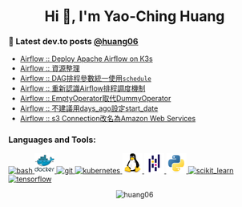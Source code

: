 <h1 align="center">Hi 👋, I'm Yao-Ching Huang</h1>

### 📕 Latest dev.to posts [@huang06](https://dev.to/huang06)
<!-- BLOG-POST-LIST:START -->
- [Airflow :: Deploy Apache Airflow on K3s](https://dev.to/huang06/airflow-deploy-apache-airflow-on-rancher-k3s-1mim)
- [Airflow :: 資源整理](https://dev.to/huang06/airflow-zi-yuan-zheng-li-2182)
- [Airflow :: DAG排程參數統一使用`schedule`](https://dev.to/huang06/airflow-scheduleintervalgai-ming-wei-schedule-4ig6)
- [Airflow :: 重新認識Airflow排程調度機制](https://dev.to/huang06/airflow-zhong-xin-ren-shi-airflowpai-cheng-diao-du-ji-zhi-ke)
- [Airflow :: EmptyOperator取代DummyOperator](https://dev.to/huang06/airflow-deprecate-dummyoperator-in-favor-of-emptyoperator-20l5)
- [Airflow :: 不建議用days_ago設定start_date](https://dev.to/huang06/airflowbu-zai-jian-yi-yong-daysagoshe-ding-startdate-213o)
- [Airflow :: s3 Connection改名為Amazon Web Services](https://dev.to/huang06/airflowbu-zai-shi-yong-s3-conntype-14h8)
<!-- BLOG-POST-LIST:END -->

<h3 align="left">Languages and Tools:</h3>
<p align="left"> <a href="https://www.gnu.org/software/bash/" target="_blank" rel="noreferrer"> <img src="https://www.vectorlogo.zone/logos/gnu_bash/gnu_bash-icon.svg" alt="bash" width="40" height="40"/> </a> <a href="https://www.docker.com/" target="_blank" rel="noreferrer"> <img src="https://raw.githubusercontent.com/devicons/devicon/master/icons/docker/docker-original-wordmark.svg" alt="docker" width="40" height="40"/> </a> <a href="https://git-scm.com/" target="_blank" rel="noreferrer"> <img src="https://www.vectorlogo.zone/logos/git-scm/git-scm-icon.svg" alt="git" width="40" height="40"/> </a> <a href="https://kubernetes.io" target="_blank" rel="noreferrer"> <img src="https://www.vectorlogo.zone/logos/kubernetes/kubernetes-icon.svg" alt="kubernetes" width="40" height="40"/> </a> <a href="https://www.linux.org/" target="_blank" rel="noreferrer"> <img src="https://raw.githubusercontent.com/devicons/devicon/master/icons/linux/linux-original.svg" alt="linux" width="40" height="40"/> </a> <a href="https://pandas.pydata.org/" target="_blank" rel="noreferrer"> <img src="https://raw.githubusercontent.com/devicons/devicon/2ae2a900d2f041da66e950e4d48052658d850630/icons/pandas/pandas-original.svg" alt="pandas" width="40" height="40"/> </a> <a href="https://www.python.org" target="_blank" rel="noreferrer"> <img src="https://raw.githubusercontent.com/devicons/devicon/master/icons/python/python-original.svg" alt="python" width="40" height="40"/> </a> <a href="https://scikit-learn.org/" target="_blank" rel="noreferrer"> <img src="https://upload.wikimedia.org/wikipedia/commons/0/05/Scikit_learn_logo_small.svg" alt="scikit_learn" width="40" height="40"/> </a> <a href="https://www.tensorflow.org" target="_blank" rel="noreferrer"> <img src="https://www.vectorlogo.zone/logos/tensorflow/tensorflow-icon.svg" alt="tensorflow" width="40" height="40"/> </a> </p>

<p align="center"> <img src=https://github-readme-stats.vercel.app/api?username=huang06&show_icons=true alt=huang06 /> </p>
